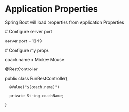 # Application Properties
Spring Boot will load properties from Application Properties

\# Configure server port

server.port = 1243

\# Configure my props

coach.name = Mickey Mouse


@RestController 

public class FunRestController{

      @Value("$(coach.name)")
      
      private String coachName;
      
}
